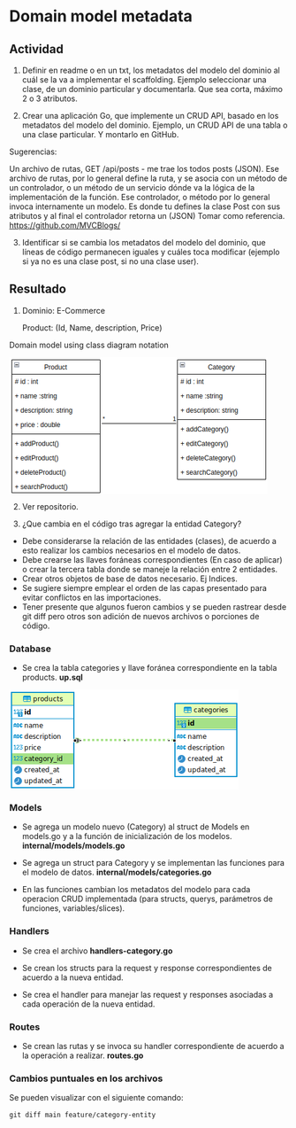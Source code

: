 # Domain model metadata


## Actividad


1. Definir en readme o en un txt, los metadatos del modelo del dominio al cuál se la va a implementar el scaffolding. Ejemplo seleccionar una clase, de un dominio particular y documentarla. Que sea corta, máximo 2 o 3 atributos.


2. Crear una aplicación Go, que implemente un CRUD API, basado en los metadatos del modelo del dominio. Ejemplo, un CRUD API de una tabla o una clase particular. Y montarlo en GitHub.

Sugerencias:

Un archivo de rutas, GET /api/posts - me trae los todos posts (JSON). Ese archivo de rutas, por lo general define la ruta, y se asocia con un método de un controlador, o un método de un servicio dónde va la lógica de la implementación de la función.
Ese controlador, o método por lo general invoca internamente un modelo. Es donde tu defines la clase Post con sus atributos y al final el controlador retorna un (JSON)  Tomar como referencia. https://github.com/MVCBlogs/


3. Identificar si se cambia los metadatos del modelo del dominio, que líneas de código permanecen iguales y cuáles toca modificar (ejemplo si ya no es una clase post, si no una clase user).


## Resultado


1. Dominio: E-Commerce

    Product: (Id, Name, description, Price)

Domain model using class diagram notation

<img src="classDiagram2.png" align="center"/>


2. Ver repositorio.


3. ¿Que cambia en el código tras agregar la entidad Category?

- Debe considerarse la relación de las entidades (clases), de acuerdo a esto realizar los cambios necesarios en el modelo de datos.
- Debe crearse las llaves foráneas correspondientes (En caso de aplicar) o crear la tercera tabla donde se maneje la relación entre 2 entidades.
- Crear otros objetos de base de datos necesario. Ej Indices.
- Se sugiere siempre emplear el orden de las capas presentado para evitar conflictos en las importaciones.
- Tener presente que algunos fueron cambios y se pueden rastrear desde git diff pero otros son adición de nuevos archivos o porciones de código. 


### Database

- Se crea la tabla categories y llave foránea correspondiente en la tabla products.     **up.sql**

<img src="e_commerce-ER.png" align="center"/>


### Models

- Se agrega un modelo nuevo (Category) al struct de Models en models.go y a la función de inicialización de los modelos.   **internal/models/models.go**

- Se agrega un struct para Category y se implementan las funciones para el modelo de datos.   **internal/models/categories.go**

- En las funciones cambian los metadatos del modelo para cada operacion CRUD implementada (para structs, querys, parámetros de funciones, variables/slices).


### Handlers

- Se crea el archivo **handlers-category.go**

- Se crean los structs para la request y response correspondientes de acuerdo a la nueva entidad.

- Se crea el handler para manejar las request y responses asociadas a cada operación de la nueva entidad.


### Routes

- Se crean las rutas y se invoca su handler correspondiente de acuerdo a la operación a realizar.  **routes.go**


### Cambios puntuales en los archivos

Se pueden visualizar con el siguiente comando:

    git diff main feature/category-entity